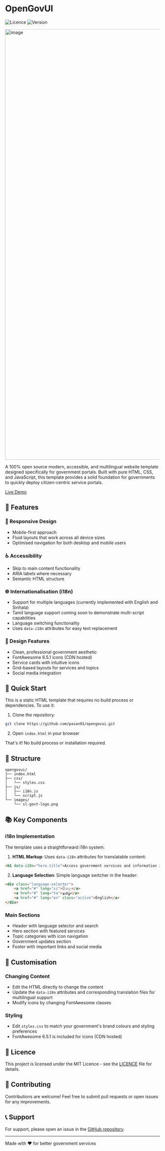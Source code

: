 # OpenGovUI

![Licence](https://img.shields.io/badge/licence-MIT-blue.svg)
![Version](https://img.shields.io/badge/version-1.0.0-green.svg)

<img width="1399" alt="image" src="https://github.com/user-attachments/assets/16597505-da85-4ffd-8ddc-6b598f2afa2b">



A 100% open source modern, accessible, and multilingual website template designed specifically for government portals. Built with pure HTML, CSS, and JavaScript, this template provides a solid foundation for governments to quickly deploy citizen-centric service portals.

[Live Demo](https://pasan93.github.io/opengovui/)

## 🌟 Features

### 📱 Responsive Design
- Mobile-first approach
- Fluid layouts that work across all device sizes
- Optimised navigation for both desktop and mobile users

### ♿ Accessibility
- Skip to main content functionality
- ARIA labels where necessary
- Semantic HTML structure

### 🌐 Internationalisation (i18n)
- Support for multiple languages (currently implemented with English and Sinhala)
- Tamil language support coming soon to demonstrate multi-script capabilities
- Language switching functionality
- Uses `data-i18n` attributes for easy text replacement

### 🎨 Design Features
- Clean, professional government aesthetic
- FontAwesome 6.5.1 icons (CDN hosted)
- Service cards with intuitive icons
- Grid-based layouts for services and topics
- Social media integration

## 🚀 Quick Start

This is a static HTML template that requires no build process or dependencies. To use it:

1. Clone the repository:
```bash
git clone https://github.com/pasan93/opengovui.git
```

2. Open `index.html` in your browser

That's it! No build process or installation required.

## 🔧 Structure

```
opengovui/
├── index.html
├── css/
│   └── styles.css
├── js/
│   ├── i18n.js
│   └── script.js
└── images/
    └── sl-govt-logo.png
```

## 📚 Key Components

### i18n Implementation
The template uses a straightforward i18n system:

1. **HTML Markup**: Uses `data-i18n` attributes for translatable content:
```html
<h1 data-i18n="hero.title">Access government services and information in one place</h1>
```

2. **Language Selection**: Simple language switcher in the header:
```html
<div class="language-selector">
    <a href="#" lang="si">සිංහල</a>
    <a href="#" lang="ta">தமிழ்</a>
    <a href="#" lang="en" class="active">English</a>
</div>
```

### Main Sections
- Header with language selector and search
- Hero section with featured services
- Topic categories with icon navigation
- Government updates section
- Footer with important links and social media

## 🔄 Customisation

### Changing Content
- Edit the HTML directly to change the content
- Update the `data-i18n` attributes and corresponding translation files for multilingual support
- Modify icons by changing FontAwesome classes

### Styling
- Edit `styles.css` to match your government's brand colours and styling preferences
- FontAwesome 6.5.1 is included for icons (CDN hosted)

## 📄 Licence

This project is licensed under the MIT Licence - see the [LICENCE](LICENSE) file for details.

## 🤝 Contributing

Contributions are welcome! Feel free to submit pull requests or open issues for any improvements.

## 📞 Support

For support, please open an issue in the [GitHub repository](https://github.com/pasan93/opengovui/issues).

---

Made with ❤️ for better government services

